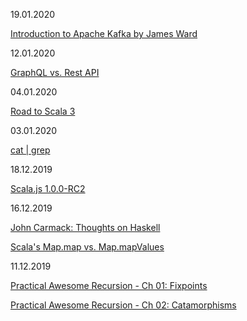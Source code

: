 19.01.2020

[Introduction to Apache Kafka by James Ward](https://www.youtube.com/watch?v=UEg40Te8pnE)

12.01.2020

[GraphQL vs. Rest API](https://medium.com/swlh/graphql-vs-rest-api-architecture-3b95a77512f5)

04.01.2020

[Road to Scala 3](https://www.scala-lang.org/2019/12/18/road-to-scala-3.html)

03.01.2020

[cat | grep](https://www.youtube.com/watch?v=82NBMvx6vFY)

18.12.2019

[Scala.js 1.0.0-RC2](https://www.scala-js.org/news/2019/12/13/announcing-scalajs-1.0.0-RC2/)

16.12.2019

[John Carmack: Thoughts on Haskell](http://functionaltalks.org/2013/08/26/john-carmack-thoughts-on-haskell/)

[Scala's Map.map vs. Map.mapValues](https://blog.bruchez.name/2013/02/mapmap-vs-mapmapvalues.html)

11.12.2019

[Practical Awesome Recursion - Ch 01: Fixpoints](https://japgolly.blogspot.com/2017/11/practical-awesome-recursion-ch-01.html)

[Practical Awesome Recursion - Ch 02: Catamorphisms](https://japgolly.blogspot.com/2017/12/practical-awesome-recursion-ch-02.html)

